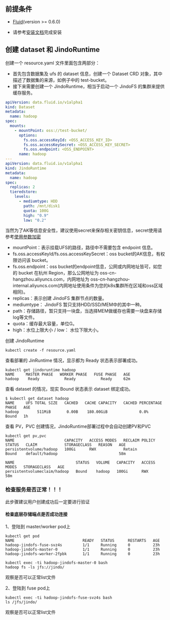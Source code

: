 ## 前提条件


- [Fluid](https://github.com/fluid-cloudnative/fluid)(version >= 0.6.0)
  
- 请参考[安装文档](jindo_fluid_install.md)完成安装
## 创建 dataset 和 JindoRuntime


创建一个 resource.yaml 文件里面包含两部分：

- 首先包含数据集及 ufs 的 dataset 信息，创建一个 Dataset CRD 对象，其中描述了数据集的来源，如例子中的 test-bucket。
- 接下来需要创建一个 JindoRuntime，相当于启动一个 JindoFS 的集群来提供缓存服务。



```yaml
apiVersion: data.fluid.io/v1alpha1
kind: Dataset
metadata:
  name: hadoop
spec:
  mounts:
    - mountPoint: oss://test-bucket/
      options:
        fs.oss.accessKeyId: <OSS_ACCESS_KEY_ID>
        fs.oss.accessKeySecret: <OSS_ACCESS_KEY_SECRET>
        fs.oss.endpoint: <OSS_ENDPOINT> 
      name: hadoop
---
apiVersion: data.fluid.io/v1alpha1
kind: JindoRuntime
metadata:
  name: hadoop
spec:
  replicas: 2
  tieredstore:
    levels:
      - mediumtype: HDD
        path: /mnt/disk1
        quota: 100G
        high: "0.9"
        low: "0.2"
```
当然为了AK等信息安全性，建议使用secret来保存相关密钥信息，secret使用请参考[使用参数加密](jindo_fluid_encryptOption.md)


- mountPoint：表示挂载UFS的路径，路径中不需要包含 endpoint 信息。
- fs.oss.accessKeyId/fs.oss.accessKeySecret：oss bucket的AK信息，有权限访问该 bucket。
- fs.oss.endpoint：oss bucket的endpoint信息，公网或内网地址皆可，如您的 bucket 在杭州 Region，那么公网地址为 oss-cn-hangzhou.aliyuncs.com，内网地址为 oss-cn-hangzhou-internal.aliyuncs.com(内网地址使用条件为您的k8s集群所在区域和oss区域相同)。
- replicas：表示创建 JindoFS 集群节点的数量。
- mediumtype： JindoFS 暂只支持HDD/SSD/MEM中的其中一种。
- path：存储路径，暂只支持一块盘，当选择MEM做缓存也需要一块盘来存储log等文件。
- quota：缓存最大容量，单位G。
- high：水位上限大小 / low： 水位下限大小。



创建 JindoRuntime


```shell
kubectl create -f resource.yaml
```


查看部署的 JinRuntime 情况，显示都为 Ready 状态表示部署成功。
```shell
kubectl get jindoruntime hadoop
NAME     MASTER PHASE   WORKER PHASE   FUSE PHASE   AGE
hadoop    Ready           Ready           Ready     62m
```


查看 dataset 的情况，现实 Bound 状态表示 dataset 绑定成功。


```shell
$ kubectl get dataset hadoop
NAME     UFS TOTAL SIZE   CACHED   CACHE CAPACITY   CACHED PERCENTAGE   PHASE   AGE
hadoop        511MiB       0.00B    180.00GiB              0.0%          Bound   1h
```


查看 PV，PVC 创建情况，JindoRuntime部署过程中会自动创建PV和PVC
```shell
kubectl get pv,pvc
NAME                      CAPACITY   ACCESS MODES   RECLAIM POLICY   STATUS   CLAIM            STORAGECLASS   REASON   AGE
persistentvolume/hadoop   100Gi      RWX            Retain           Bound    default/hadoop                           58m

NAME                           STATUS   VOLUME   CAPACITY   ACCESS MODES   STORAGECLASS   AGE
persistentvolumeclaim/hadoop   Bound    hadoop   100Gi      RWX                           58m
```
### 检查服务是否正常！！！
此步骤建议用户创建成功后一定要进行验证

#### 检查底层存储端点是否成功连接
1、登陆到 master/worker pod上
```shell
kubectl get pod
NAME                              READY   STATUS      RESTARTS   AGE
hadoop-jindofs-fuse-svz4s         1/1     Running     0          23h
hadoop-jindofs-master-0           1/1     Running     0          23h
hadoop-jindofs-worker-2fpbk       1/1     Running     0          23h
```
```shell
kubectl exec -ti hadoop-jindofs-master-0 bash
hadoop fs -ls jfs://jindo/
```
观察是否可以正常list文件

2、登陆到 fuse pod上
```shell
kubectl exec -ti hadoop-jindofs-fuse-svz4s bash
ls /jfs/jindo/
```
观察是否可以正常list文件